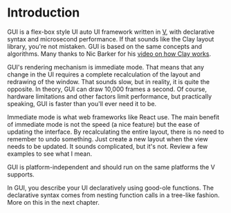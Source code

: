 # Introduction

GUI is a flex-box style UI auto UI framework written in
[V](https://vlang.io), with declarative syntax and microsecond
performance. If that sounds like the Clay layout library, you're not
mistaken. GUI is based on the same concepts and algorithms. Many thanks
to Nic Barker for his
[video on how Clay works](https://www.youtube.com/watch?v=by9lQvpvMIc&t=2371s&pp=ygUNY2xheSBsYXlvdXQgYw%3D%3D).

GUI's rendering mechanism is immediate mode. That means that any change
in the UI requires a complete recalculation of the layout and redrawing
of the window. That sounds slow, but in reality, it is quite the
opposite. In theory, GUI can draw 10,000 frames a second. Of course,
hardware limitations and other factors limit performance, but
practically speaking, GUI is faster than you'll ever need it to be.

Immediate mode is what web frameworks like React use. The main benefit
of immediate mode is not the speed (a nice feature) but the ease of
updating the interface. By recalculating the entire layout, there is no
need to remember to undo something. Just create a new layout when the
view needs to be updated. It sounds complicated, but it's not. Review a
few examples to see what I mean.

GUI is platform-independent and should run on the same platforms the V
supports.

In GUI, you describe your UI declaratively using good-ole functions. The
declarative syntax comes from nesting function calls in a tree-like
fashion. More on this in the next chapter.